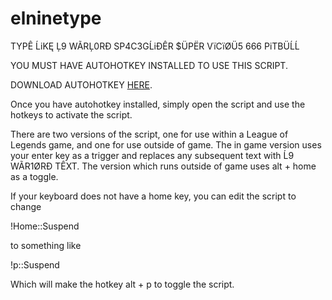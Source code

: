 # elninetype
TYPÊ ĹiKĘ Ļ9 WÃRĻ0RÐ SP4C3GĹiÐÊR $ÜPËR VïCïØÜ5 666 PiTBÜĹĹ

YOU MUST HAVE AUTOHOTKEY INSTALLED TO USE THIS SCRIPT.

DOWNLOAD AUTOHOTKEY [HERE](https://www.autohotkey.com/).

Once you have autohotkey installed, simply open the script and use the hotkeys to activate the script.

There are two versions of the script, one for use within a League of Legends game, and one for use outside of game.
The in game version uses your enter key as a trigger and replaces any subsequent text with Ĺ9 WÃR1ØRÐ TÊXT.
The version which runs outside of game uses alt + home as a toggle.

If your keyboard does not have a home key, you can edit the script to change

!Home::Suspend

to something like

!p::Suspend


Which will make the hotkey alt + p to toggle the script.

